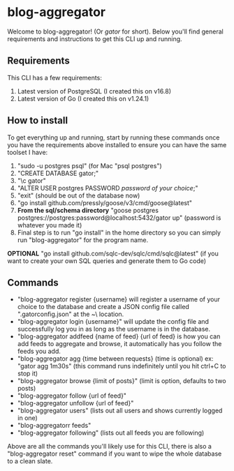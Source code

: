 # blog-aggregator
Welcome to blog-aggregator! (Or *gator* for short). Below you'll find general requirements and instructions to get this CLI up and running.

## Requirements
This CLI has a few requirements:
1. Latest version of PostgreSQL (I created this on v16.8)
2. Latest version of Go (I created this on v1.24.1)

## How to install
To get everything up and running, start by running these commands once you have the requirements above installed to ensure you can have the same toolset I have:
1. "sudo -u postgres psql" (for Mac "psql postgres")
2. "CREATE DATABASE gator;"
3. "\c gator"
4. "ALTER USER postgres PASSWORD *password of your choice*;"
5. "exit" (should be out of the database now)
5. "go install github.com/pressly/goose/v3/cmd/goose@latest"
6. **From the sql/schema directory** "goose postgres postgres://postgres:password@localhost:5432/gator up" (password is whatever you made it)
7. Final step is to run "go install" in the home directory so you can simply run "blog-aggregator" for the program name.

**OPTIONAL** "go install github.com/sqlc-dev/sqlc/cmd/sqlc@latest" (if you want to create your own SQL queries and generate them to Go code)

## Commands
* "blog-aggregator register {username} will register a username of your choice to the database and create a JSON config file called ".gatorconfig.json" at the ~\ location.
* "blog-aggregator login {username}" will update the config file and successfully log you in as long as the username is in the database.
* "blog-aggregator addfeed {name of feed} {url of feed} is how you can add feeds to aggregate and browse, it automatically has you follow the feeds you add.
* "blog-aggregator agg {time between requests} (time is optional) ex: "gator agg 1m30s" (this command runs indefinitely until you hit ctrl+C to stop it)
* "blog-aggregator browse {limit of posts}" (limit is option, defaults to two posts)
* "blog-aggregator follow {url of feed}"
* "blog-aggregator unfollow {url of feed}"
* "blog-aggregator users" (lists out all users and shows currently logged in one)
* "blog-aggregatorr feeds"
* "blog-aggregator following" (lists out all feeds you are following)

Above are all the commands you'll likely use for this CLI, there is also a "blog-aggregator reset" command if you want to wipe the whole database to a clean slate.
